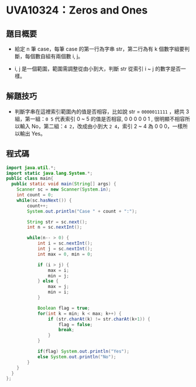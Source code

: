 # UVA10324：Zeros and Ones

## 題目概要

- 給定 n 筆 case，每筆 case 的第一行為字串 str，第二行為有 k 個數字組要判斷，每個數自組有兩個數 i, j。

- i, j 是一個範圍，範圍需調整從由小到大，判斷 str 從索引 i ~ j 的數字是否一樣。

## 解題技巧

- 判斷字串在這裡索引範圍內的值是否相容，比如說 str = `0000011111`
  ，總共 3 組，第一組：`0 5` 代表索引 0 ~ 5 的值是否相容, 0 0 0 0 0 1 , 很明顯不相容所以輸入 No，第二組：`4 2`，改成由小到大 `2 4`，索引 2 ~ 4 為 0 0 0，一樣所以輸出 Yes。

## 程式碼

```java
import java.util.*;
import static java.lang.System.*;
public class main{
  public static void main(String[] args) {
    Scanner sc = new Scanner(System.in);
    int count = 0;
    while(sc.hasNext()) {
        count++;
        System.out.println("Case " + count + ":");

        String str = sc.next();
        int n = sc.nextInt();

        while(n-- > 0) {
            int i = sc.nextInt();
            int j = sc.nextInt();
            int max = 0, min = 0;

            if (i > j) {
                max = i;
                min = j;
            } else {
                max = j;
                min = i;
            }

            Boolean flag = true;
            for(int k = min; k < max; k++) {
                if (str.charAt(k) != str.charAt(k+1)) {
                    flag = false;
                    break;
                }
            }

            if(flag) System.out.println("Yes");
            else System.out.println("No");
        }
    }
  }
};
```
